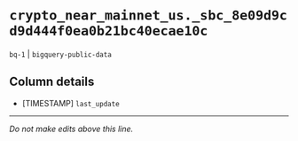 # `crypto_near_mainnet_us._sbc_8e09d9cd9d444f0ea0b21bc40ecae10c`
`bq-1` | `bigquery-public-data`

## Column details
* [TIMESTAMP] `last_update`

-------------------------------------------------------------------------------
*Do not make edits above this line.*

